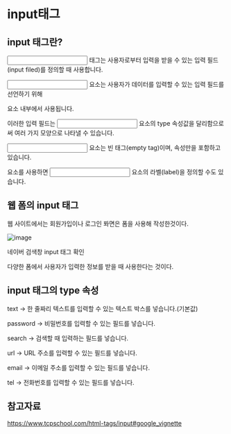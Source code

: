 input태그
====

input 태그란?
----

<input> 태그는 사용자로부터 입력을 받을 수 있는 입력 필드(input filed)를 정의할 때 사용합니다.

 
<input> 요소는 사용자가 데이터를 입력할 수 있는 입력 필드를 선언하기 위해 <form> 요소 내부에서 사용됩니다.

이러한 입력 필드는 <input> 요소의 type 속성값을 달리함으로써 여러 가지 모양으로 나타낼 수 있습니다.

 
<input> 요소는 빈 태그(empty tag)이며, 속성만을 포함하고 있습니다.

<label> 요소를 사용하면 <input> 요소의 라벨(label)을 정의할 수도 있습니다.

웹 폼의 input 태그
---

웹 사이트에서는 회원가입이나 로그인 퐈면은 폼을 사용해 작성한것이다.

![image](https://github.com/user-attachments/assets/393d7828-65e5-4f06-8ffc-8dd5c8ef6410)

네이버 검색창 input 태그 확인 

다양한 폼에서 사용자가 입력한 정보를 받을 때 사용한다는 것이다.

input 태그의 type 속성
---

text -> 한 줄짜리 텍스트를 입력할 수 있는 텍스트 박스를 넣습니다.(기본값)

password -> 비밀번호를 입력할 수 있는 필드를 넣습니다.

search -> 검색할 때 입력하는 필드를 넣습니다.

url -> URL 주소를 입력할 수 있는 필드를 넣습니다.

email -> 이메일 주소를 입력할 수 있는 필드를 넣습니다.

tel -> 전화번호를 입력할 수 있는 필드를 넣습니다.





참고자료
---

https://www.tcpschool.com/html-tags/input#google_vignette
